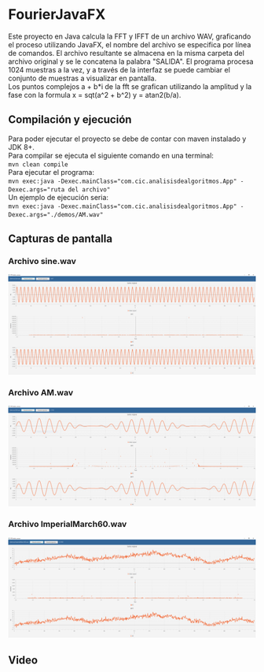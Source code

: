 # FourierJavaFX
Este proyecto en Java calcula la FFT y IFFT de un archivo WAV, graficando el proceso utilizando JavaFX, el nombre del archivo se especifica por línea de comandos. El archivo resultante se almacena en la misma carpeta del archivo original y se le concatena la palabra "SALIDA". El programa procesa 1024 muestras a la vez, y a través de la interfaz se puede cambiar el conjunto de muestras a visualizar en pantalla.\
Los puntos complejos a + b*i de la fft se grafican utilizando la amplitud y la fase con la formula x = sqt(a^2 + b^2) y = atan2(b/a).

## Compilación y ejecución
Para poder ejecutar el proyecto se debe de contar con maven instalado y JDK 8+.\
Para compilar se ejecuta el siguiente comando en una terminal:\
`mvn clean compile`\
Para ejecutar el programa:\
`mvn exec:java -Dexec.mainClass="com.cic.analisisdealgoritmos.App" -Dexec.args="ruta del archivo"`\
Un ejemplo de ejecución seria: \
`mvn exec:java -Dexec.mainClass="com.cic.analisisdealgoritmos.App" -Dexec.args="./demos/AM.wav"`

## Capturas de pantalla
### Archivo sine.wav
![Señal senoidal](img/sine.PNG)
### Archivo AM.wav
![Señal de AM](img/AM.PNG)
### Archivo ImperialMarch60.wav
![Archivo de audio](img/ImperialMarch60.PNG)

## Video


